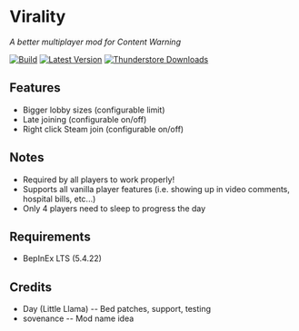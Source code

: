 # Virality

*A better multiplayer mod for Content Warning*

[![Build](https://img.shields.io/github/actions/workflow/status/MaxWasUnavailable/Virality/build.yml?style=for-the-badge&logo=github&branch=master)](https://github.com/MaxWasUnavailable/Virality/actions/workflows/build.yml)
[![Latest Version](https://img.shields.io/thunderstore/v/MaxWasUnavailable/Virality?style=for-the-badge&logo=thunderstore&logoColor=white)](https://thunderstore.io/c/content-warning/p/MaxWasUnavailable/Virality)
[![Thunderstore Downloads](https://img.shields.io/thunderstore/dt/MaxWasUnavailable/Virality?style=for-the-badge&logo=thunderstore&logoColor=white)](https://thunderstore.io/c/content-warning/p/MaxWasUnavailable/Virality)

## Features
- Bigger lobby sizes (configurable limit)
- Late joining (configurable on/off)
- Right click Steam join (configurable on/off)

## Notes
- Required by all players to work properly!
- Supports all vanilla player features (i.e. showing up in video comments, hospital bills, etc...)
- Only 4 players need to sleep to progress the day

## Requirements
- BepInEx LTS (5.4.22)

## Credits
- Day (Little Llama) -- Bed patches, support, testing
- sovenance -- Mod name idea
